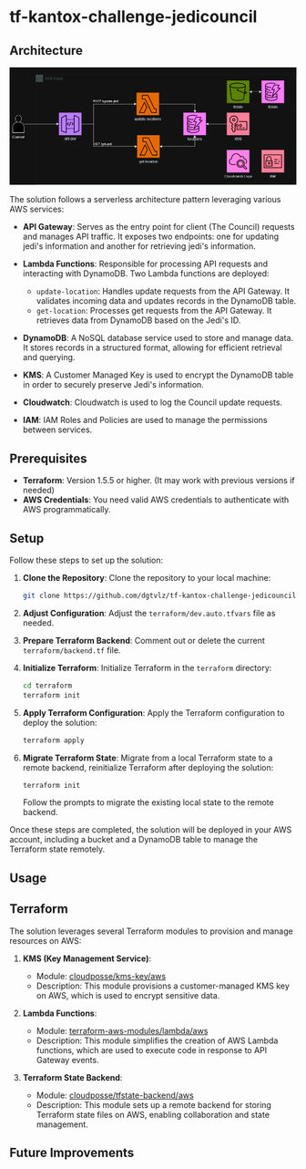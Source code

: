 # tf-kantox-challenge-jedicouncil

## Architecture

![Architecture Diagram](docs/kantox-jedi.drawio.png)

The solution follows a serverless architecture pattern leveraging various AWS services:

- **API Gateway**: Serves as the entry point for client (The Council) requests and manages API traffic. It exposes two endpoints: one for updating jedi's information and another for retrieving jedi's information.
  
- **Lambda Functions**: Responsible for processing API requests and interacting with DynamoDB. Two Lambda functions are deployed:
  - `update-location`: Handles update requests from the API Gateway. It validates incoming data and updates records in the DynamoDB table.
  - `get-location`: Processes get requests from the API Gateway. It retrieves data from DynamoDB based on the Jedi's ID.

- **DynamoDB**: A NoSQL database service used to store and manage data. It stores records in a structured format, allowing for efficient retrieval and querying.

- **KMS**: A Customer Managed Key is used to encrypt the DynamoDB table in order to securely preserve Jedi's information.

- **Cloudwatch**: Cloudwatch is used to log the Council update requests.

- **IAM**: IAM Roles and Policies are used to manage the permissions between services.


## Prerequisites

- **Terraform**: Version 1.5.5 or higher. (It may work with previous versions if needed)
- **AWS Credentials**: You need valid AWS credentials to authenticate with AWS programmatically.

## Setup

Follow these steps to set up the solution:

1. **Clone the Repository**: Clone the repository to your local machine:

    ```bash
    git clone https://github.com/dgtvlz/tf-kantox-challenge-jedicouncil
    ```

2. **Adjust Configuration**: Adjust the `terraform/dev.auto.tfvars` file as needed.

3. **Prepare Terraform Backend**: Comment out or delete the current `terraform/backend.tf` file.

4. **Initialize Terraform**: Initialize Terraform in the `terraform` directory:

    ```bash
    cd terraform
    terraform init
    ```

5. **Apply Terraform Configuration**: Apply the Terraform configuration to deploy the solution:

    ```bash
    terraform apply
    ```

6. **Migrate Terraform State**: Migrate from a local Terraform state to a remote backend, reinitialize Terraform after deploying the solution:

    ```bash
    terraform init
    ```

    Follow the prompts to migrate the existing local state to the remote backend.

Once these steps are completed, the solution will be deployed in your AWS account, including a bucket and a DynamoDB table to manage the Terraform state remotely.

## Usage

## Terraform

The solution leverages several Terraform modules to provision and manage resources on AWS:

1. **KMS (Key Management Service)**:
   - Module: [cloudposse/kms-key/aws](https://registry.terraform.io/modules/cloudposse/kms-key/aws)
   - Description: This module provisions a customer-managed KMS key on AWS, which is used to encrypt sensitive data.

2. **Lambda Functions**:
   - Module: [terraform-aws-modules/lambda/aws](https://registry.terraform.io/modules/terraform-aws-modules/lambda/aws)
   - Description: This module simplifies the creation of AWS Lambda functions, which are used to execute code in response to API Gateway events.

3. **Terraform State Backend**:
   - Module: [cloudposse/tfstate-backend/aws](https://registry.terraform.io/modules/cloudposse/tfstate-backend/aws)
   - Description: This module sets up a remote backend for storing Terraform state files on AWS, enabling collaboration and state management.

## Future Improvements